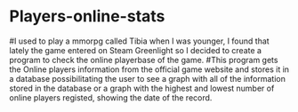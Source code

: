 # Players-online-stats
#I used to play a mmorpg called Tibia when I was younger, I found that lately the game entered  on Steam Greenlight so I decided to create a program to check the online playerbase of the game.
#This program gets the Online players information from the official game website and stores it in a database possibilitating the user to see a graph with all of the information stored in the database or a graph with the highest and lowest number of online players registed, showing the date of the record.
